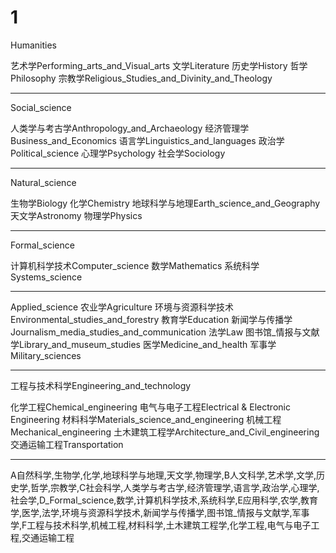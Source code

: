 # 1

Humanities

艺术学Performing_arts_and_Visual_arts
文学Literature
历史学History
哲学Philosophy
宗教学Religious_Studies_and_Divinity_and_Theology

---

Social_science

人类学与考古学Anthropology_and_Archaeology
经济管理学Business_and_Economics
语言学Linguistics_and_languages
政治学Political_science
心理学Psychology
社会学Sociology

---

Natural_science

生物学Biology
化学Chemistry
地球科学与地理Earth_science_and_Geography
天文学Astronomy
物理学Physics

---

Formal_science

计算机科学技术Computer_science
数学Mathematics
系统科学Systems_science

---

Applied_science
农业学Agriculture
环境与资源科学技术Environmental_studies_and_forestry
教育学Education
新闻学与传播学Journalism_media_studies_and_communication
法学Law
图书馆_情报与文献学Library_and_museum_studies
医学Medicine_and_health
军事学Military_sciences

---

工程与技术科学Engineering_and_technology

化学工程Chemical_engineering
电气与电子工程Electrical & Electronic Engineering
材料科学Materials_science_and_engineering
机械工程Mechanical_engineering
土木建筑工程学Architecture_and_Civil_engineering
交通运输工程Transportation

---

A自然科学,生物学,化学,地球科学与地理,天文学,物理学,B人文科学,艺术学,文学,历史学,哲学,宗教学,C社会科学,人类学与考古学,经济管理学,语言学,政治学,心理学,社会学,D_Formal_science,数学,计算机科学技术,系统科学,E应用科学,农学,教育学,医学,法学,环境与资源科学技术,新闻学与传播学,图书馆_情报与文献学,军事学,F工程与技术科学,机械工程,材料科学,土木建筑工程学,化学工程,电气与电子工程,交通运输工程
